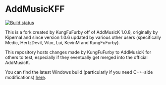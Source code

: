 # AddMusicKFF
[![Build status](https://ci.appveyor.com/api/projects/status/a54kb6tfh9r8m4wl?svg=true)](https://ci.appveyor.com/project/KungFuFurby/addmusickff)

This is a fork created by KungFuFurby off of AddMusicK 1.0.8, originally by Kipernal and since version 1.0.6 updated by various other users (specifically Medic, HertzDevil, Vitor, Lui, KevinM and KungFuFurby).

This repository hosts changes made by KungFuFurby to AddMusicK for others to test, especially if they eventually get merged into the official AddMusicK.

You can find the latest Windows build (particularly if you need C++-side modifications) [here](https://www.atarismwc.com/amkff_releases/).
